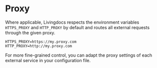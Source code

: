 # Proxy

Where applicable, Livingdocs respects the environment variables `HTTPS_PROXY` and `HTTP_PROXY` by default and routes all external requests through the given proxy.

```text
HTTPS_PROXY=https://my.proxy.com
HTTP_PROXY=http://my.proxy.com
```

For more fine-grained control, you can adapt the proxy settings of each external service in your configuration file.

